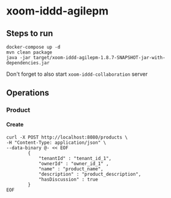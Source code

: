 # xoom-iddd-agilepm 

## Steps to run

```
docker-compose up -d
mvn clean package        
java -jar target/xoom-iddd-agilepm-1.8.7-SNAPSHOT-jar-with-dependencies.jar
```

Don't forget to also start `xoom-iddd-collaboration` server

## Operations
### Product
#### Create
```
curl -X POST http://localhost:8080/products \
-H "Content-Type: application/json" \
--data-binary @- << EOF
        {
            "tenantId" : "tenant_id_1",
            "ownerId" : "owner_id_1" ,
            "name" : "product_name",
            "description" : "product_description",
            "hasDiscussion" : true
        }
EOF

```